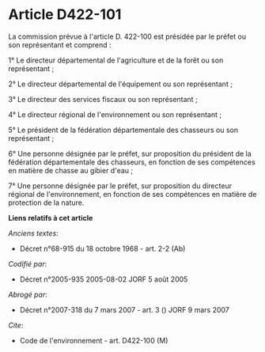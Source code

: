 # Article D422-101

La commission prévue à l'article D. 422-100 est présidée par le préfet ou son représentant et comprend :

1° Le directeur départemental de l'agriculture et de la forêt ou son représentant ;

2° Le directeur départemental de l'équipement ou son représentant ;

3° Le directeur des services fiscaux ou son représentant ;

4° Le directeur régional de l'environnement ou son représentant ;

5° Le président de la fédération départementale des chasseurs ou son représentant ;

6° Une personne désignée par le préfet, sur proposition du président de la fédération départementale des chasseurs, en
fonction de ses compétences en matière de chasse au gibier d'eau ;

7° Une personne désignée par le préfet, sur proposition du directeur régional de l'environnement, en fonction de ses
compétences en matière de protection de la nature.

**Liens relatifs à cet article**

_Anciens textes_:

  - Décret n°68-915 du 18 octobre 1968 - art. 2-2 (Ab)

_Codifié par_:

  - Décret n°2005-935 2005-08-02 JORF 5 août 2005

_Abrogé par_:

  - Décret n°2007-318 du 7 mars 2007 - art. 3 () JORF 9 mars 2007

_Cite_:

  - Code de l'environnement - art. D422-100 (M)
